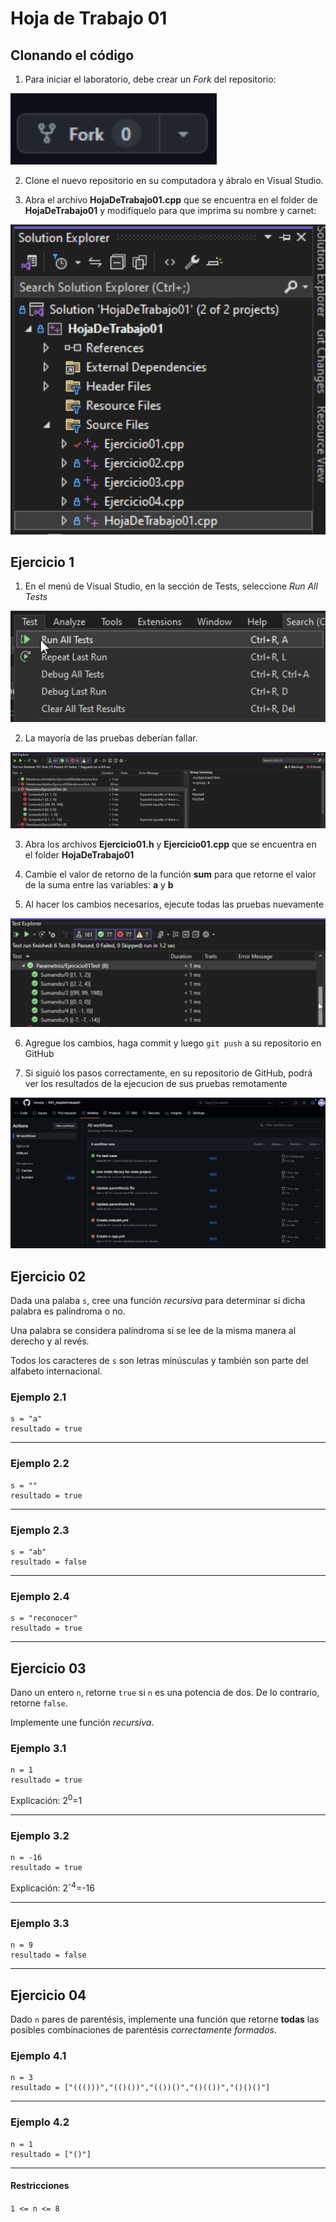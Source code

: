 # Hoja de Trabajo 01

## Clonando el código

1. Para iniciar el laboratorio, debe crear un *Fork* del repositorio:

![fork button](images/fork.png)

2. Clone el nuevo repositorio en su computadora y ábralo en Visual Studio.

3. Abra el archivo **HojaDeTrabajo01.cpp** que se encuentra en el folder de **HojaDeTrabajo01** y modifíquelo para que imprima su nombre y carnet:

![HojaDeTrabajo01.cpp](images/main.png)

## Ejercicio 1

1. En el menú de Visual Studio, en la sección de Tests, seleccione *Run All Tests*

![Ejecutar Pruebas](images/RunTests.png)

2. La mayoría de las pruebas deberían fallar.

![Pruebas Fallidas](images/failedTests.png)

3. Abra los archivos **Ejercicio01.h** y **Ejercicio01.cpp** que se encuentra en el folder **HojaDeTrabajo01**

4. Cambie el valor de retorno de la función **sum** para que retorne el valor de la suma entre las variables: **a** y **b**

5. Al hacer los cambios necesarios, ejecute todas las pruebas nuevamente

![Pruebas Satisfactorias para sum](images/passingTests.png)

6. Agregue los cambios, haga commit y luego `git push` a su repositorio en GitHub

7. Si siguió los pasos correctamente, en su repositorio de GitHub, podrá ver los resultados de la ejecucion de sus pruebas remotamente

![Ejecutar Pruebas](images/actions.png)

## Ejercicio 02

Dada una palaba `s`, cree una función *recursiva* para determinar si dicha palabra es palíndroma o no.

Una palabra se considera palíndroma si se lee de la misma manera al derecho y al revés.

Todos los caracteres de `s` son letras minúsculas y también son parte del alfabeto internacional.

### Ejemplo 2.1

    s = "a"
    resultado = true
___

### Ejemplo 2.2

    s = ""
    resultado = true
___

### Ejemplo 2.3

    s = "ab"
    resultado = false
___

### Ejemplo 2.4

    s = "reconocer"
    resultado = true
___

## Ejercicio 03

Dano un entero `n`, retorne `true` si `n` es una potencia de dos. De lo contrario, retorne `false`.

Implemente une función *recursiva*.

### Ejemplo 3.1

    n = 1
    resultado = true

Explicación: 2<sup>0</sup>=1
___

### Ejemplo 3.2

    n = -16
    resultado = true

Explicación: 2<sup>-4</sup>=-16
___

### Ejemplo 3.3

    n = 9
    resultado = false
___

## Ejercicio 04

Dado `n` pares de parentésis, implemente una función que retorne **todas** las posibles combinaciones de parentésis *correctamente formados*.

### Ejemplo 4.1

    n = 3
    resultado = ["((()))","(()())","(())()","()(())","()()()"]
___

### Ejemplo 4.2

    n = 1
    resultado = ["()"]
___

#### Restricciones

```1 <= n <= 8```
